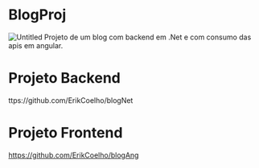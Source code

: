 # BlogProj

![Untitled](https://user-images.githubusercontent.com/79767115/202721143-a5058ed8-03d7-4629-b922-c5f409d39c7d.png)
Projeto de um blog com backend em .Net e com consumo das apis em angular.

# Projeto Backend
ttps://github.com/ErikCoelho/blogNet

# Projeto Frontend
https://github.com/ErikCoelho/blogAng
